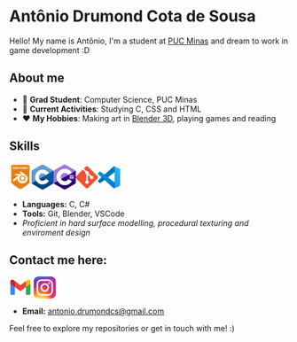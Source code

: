 # Antônio Drumond Cota de Sousa

Hello! My name is Antônio, I'm a student at [PUC Minas](https://www.pucminas.br/destaques/Paginas/default.aspx) and dream to work in game development :D


## About me

- 📖 **Grad Student**: Computer Science, PUC Minas
- 🌱 **Current Activities**: Studying C, CSS and HTML
- ❤️ **My Hobbies**: Making art in [Blender 3D](blender.org), playing games and reading


## Skills

<img src="Images/Blender.png" alt="Blender" style="width:40px;" align="center"><img src="Images/C.png" alt="C" style="width:40px;" align="center"><img src="Images/Csharp.png" alt="Csharp" style="width:40px;" align="center"><img src="Images/Git.png" alt="Git" style="width:40px;" align="center"><img src="Images/VSCode.png" alt="VSCode" style="width:40px;" align="center">

- **Languages:** C, C#
- **Tools:** Git, Blender, VSCode
- *Proficient in hard surface modelling, procedural texturing and enviroment design*


## Contact me here:
<a href="mailto:antonio.drumondcs@gmail.com"><img src="Images/Gmail.png" alt="Gmail" style="width:40px;" align="center"><a> <a href="https://www.instagram.com/antoniosousa.art/"><img src="Images/Insta.png" alt="Insta" style="width:40px;" align="center"><a>
+ **Email:** antonio.drumondcs@gmail.com

Feel free to explore my repositories or get in touch with me! :)
